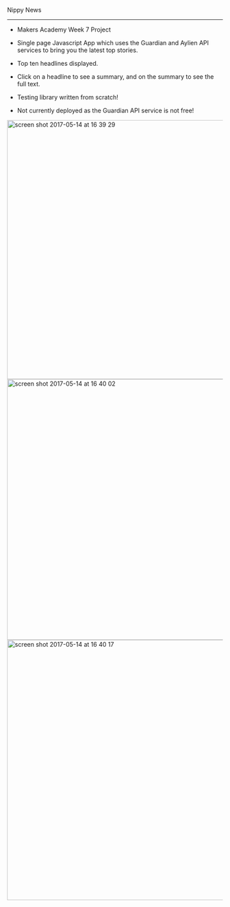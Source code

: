 Nippy News
___________

* Makers Academy Week 7 Project

* Single page Javascript App which uses the Guardian and Aylien API services to bring you the latest top stories.

* Top ten headlines displayed.

* Click on a headline to see a summary, and on the summary to see the full text.

* Testing library written from scratch!

* Not currently deployed as the Guardian API service is not free! 

<img width="605" alt="screen shot 2017-05-14 at 16 39 29" src="https://cloud.githubusercontent.com/assets/25392162/26035456/1ca67cda-38c4-11e7-82e4-05cdf8c3312b.png">

<img width="609" alt="screen shot 2017-05-14 at 16 40 02" src="https://cloud.githubusercontent.com/assets/25392162/26035460/1df4bd36-38c4-11e7-835e-7b585ecdf4fb.png">

<img width="608" alt="screen shot 2017-05-14 at 16 40 17" src="https://cloud.githubusercontent.com/assets/25392162/26035461/1f5c64d0-38c4-11e7-8363-49c8b4db0007.png">
